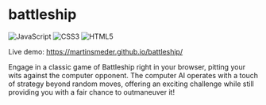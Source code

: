 # battleship

![JavaScript](https://img.shields.io/badge/javascript-%23323330.svg?style=for-the-badge&logo=javascript&logoColor=%23F7DF1E) ![CSS3](https://img.shields.io/badge/css3-%231572B6.svg?style=for-the-badge&logo=css3&logoColor=white) ![HTML5](https://img.shields.io/badge/html5-%23E34F26.svg?style=for-the-badge&logo=html5&logoColor=white)

Live demo: https://martinsmeder.github.io/battleship/

Engage in a classic game of Battleship right in your browser, pitting your wits against the computer opponent. The computer AI operates with a touch of strategy beyond random moves, offering an exciting challenge while still providing you with a fair chance to outmaneuver it!
